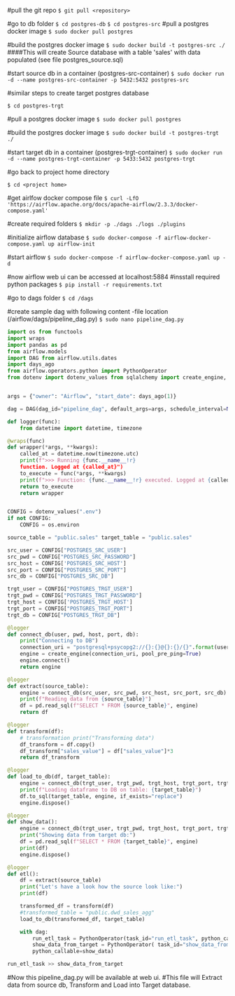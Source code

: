 #pull the git repo
`$ git pull <repository>`

#go to db folder
`$ cd postgres-db`
`$ cd postgres-src`
#pull a postgres docker image
`$ sudo docker pull postgres`

#build the postgres docker image
`$ sudo docker build -t postgres-src ./`
####This will create Source database with a table 'sales' with data populated (see file postgres_source.sql)

#start source db in a container (postgres-src-container)
`$ sudo docker run -d --name postgres-src-container -p 5432:5432 postgres-src`

#similar steps to create target postgres database

`$ cd postgres-trgt`

#pull a postgres docker image
`$ sudo docker pull postgres`

#build the postgres docker image
`$ sudo docker build -t postgres-trgt ./`

#start target db in a container (postgres-trgt-container)
`$ sudo docker run -d --name postgres-trgt-container -p 5433:5432 postgres-trgt`

#go back to project home directory

`$ cd <project home>`

#get airlfow docker compose file
`$ curl -LfO 'https://airflow.apache.org/docs/apache-airflow/2.3.3/docker-compose.yaml'`

#create required folders
`$ mkdir -p ./dags ./logs ./plugins`

#initialize airflow database
`$ sudo docker-compose -f airflow-docker-compose.yaml up airflow-init`

#start airflow
`$ sudo docker-compose -f airflow-docker-compose.yaml up -d`

#now airflow web ui can be accessed at localhost:5884
#insstall required python packages
`$ pip install -r requirements.txt`

#go to dags folder
`$ cd /dags`

#create sample dag with following content -file location (/airflow/dags/pipeline_dag.py)
`$ sudo nano pipeline_dag.py`

```python
import os from functools
import wraps
import pandas as pd
from airflow.models
import DAG from airflow.utils.dates
import days_ago
from airflow.operators.python import PythonOperator
from dotenv import dotenv_values from sqlalchemy import create_engine, inspect


args = {"owner": "Airflow", "start_date": days_ago(1)}

dag = DAG(dag_id="pipeline_dag", default_args=args, schedule_interval=None)

def logger(func):
	from datetime import datetime, timezone

@wraps(func)
def wrapper(*args, **kwargs):
	called_at = datetime.now(timezone.utc)
	print(f">>> Running {func.__name__!r}
	function. Logged at {called_at}")
	to_execute = func(*args, **kwargs)
	print(f">>> Function: {func.__name__!r} executed. Logged at {called_at}")
	return to_execute
	return wrapper


CONFIG = dotenv_values(".env")
if not CONFIG:
	CONFIG = os.environ

source_table = "public.sales" target_table = "public.sales"

src_user = CONFIG["POSTGRES_SRC_USER"]
src_pwd = CONFIG["POSTGRES_SRC_PASSWORD"]
src_host = CONFIG['POSTGRES_SRC_HOST']
src_port = CONFIG["POSTGRES_SRC_PORT"]
src_db = CONFIG["POSTGRES_SRC_DB"]

trgt_user = CONFIG["POSTGRES_TRGT_USER"]
trgt_pwd = CONFIG["POSTGRES_TRGT_PASSWORD"]
trgt_host = CONFIG['POSTGRES_TRGT_HOST']
trgt_port = CONFIG["POSTGRES_TRGT_PORT"]
trgt_db = CONFIG["POSTGRES_TRGT_DB"]

@logger
def connect_db(user, pwd, host, port, db):
	print("Connecting to DB")
	connection_uri = "postgresql+psycopg2://{}:{}@{}:{}/{}".format(user, pwd, host, port,db )
	engine = create_engine(connection_uri, pool_pre_ping=True)
	engine.connect()
	return engine

@logger
def extract(source_table):
	engine = connect_db(src_user, src_pwd, src_host, src_port, src_db)
	print(f"Reading data from {source_table}")
	df = pd.read_sql(f"SELECT * FROM {source_table}", engine)
	return df

@logger
def transform(df):
	# transformation print("Transforming data")
	df_transform = df.copy()
	df_transform["sales_value"] = df["sales_value"]*3
	return df_transform

@logger
def load_to_db(df, target_table):
	engine = connect_db(trgt_user, trgt_pwd, trgt_host, trgt_port, trgt_db)
	print(f"Loading dataframe to DB on table: {target_table}")
	df.to_sql(target_table, engine, if_exists="replace")
	engine.dispose()

@logger
def show_data():
	engine = connect_db(trgt_user, trgt_pwd, trgt_host, trgt_port, trgt_db)
	print("Showing data from target db:")
	df = pd.read_sql(f"SELECT * FROM {target_table}", engine)
	print(df)
	engine.dispose()

@logger
def etl():
	df = extract(source_table)
	print("Let's have a look how the source look like:")
	print(df)

	transformed_df = transform(df)
	#transformed_table = "public.dwd_sales_agg"
	load_to_db(transformed_df, target_table)

	with dag:
		run_etl_task = PythonOperator(task_id="run_etl_task", python_callable=etl)
		show_data_from_target = PythonOperator( task_id="show_data_from_target",
		python_callable=show_data)

run_etl_task >> show_data_from_target
```
#Now this pipeline_dag.py will be available at web ui.
#This file will Extract data from source db, Transform and Load into Target database.
